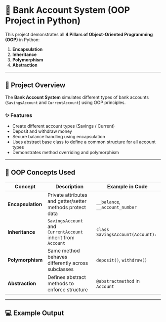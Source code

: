 # 🏦 Bank Account System (OOP Project in Python)

This project demonstrates all **4 Pillars of Object-Oriented Programming (OOP)** in Python:
1. **Encapsulation**
2. **Inheritance**
3. **Polymorphism**
4. **Abstraction**

---

## 🚀 Project Overview
The **Bank Account System** simulates different types of bank accounts (`SavingsAccount` and `CurrentAccount`) using OOP principles.

### ✨ Features
- Create different account types (Savings / Current)
- Deposit and withdraw money
- Secure balance handling using encapsulation
- Uses abstract base class to define a common structure for all account types
- Demonstrates method overriding and polymorphism

---

## 🧱 OOP Concepts Used

| Concept | Description | Example in Code |
|----------|--------------|----------------|
| **Encapsulation** | Private attributes and getter/setter methods protect data | `__balance`, `__account_number` |
| **Inheritance** | `SavingsAccount` and `CurrentAccount` inherit from `Account` | `class SavingsAccount(Account):` |
| **Polymorphism** | Same method behaves differently across subclasses | `deposit()`, `withdraw()` |
| **Abstraction** | Defines abstract methods to enforce structure | `@abstractmethod` in `Account` |


---

## 💻 Example Output

